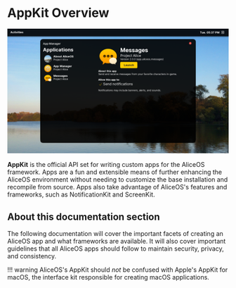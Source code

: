 #  AppKit Overview

![AppManager screenshot](../images/system/app-manager.png)

**AppKit** is the official API set for writing custom apps for the AliceOS framework. Apps are a fun and extensible means of further enhancing the AliceOS environment without needing to customize the base installation and recompile from source. Apps also take advantage of AliceOS's features and frameworks, such as NotificationKit and ScreenKit.

## About this documentation section

The following documentation will cover the important facets of creating an AliceOS app and what frameworks are available. It will also cover important guidelines that all AliceOS apps should follow to maintain security, privacy, and consistency.

!!! warning
    AliceOS's AppKit should _not_ be confused with Apple's AppKit for macOS, the interface kit responsible for creating macOS applications.
